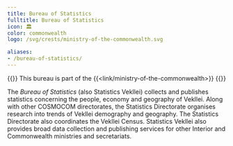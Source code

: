 ```yaml
---
title: Bureau of Statistics
fulltitle: Bureau of Statistics
icon: 🏛️
color: commonwealth
logo: /svg/crests/ministry-of-the-commonwealth.svg

aliases:
- /bureau-of-statistics/
---
```

{{<note series>}}
 This bureau is part of the {{<link/ministry-of-the-commonwealth>}}
{{</note>}}

The *Bureau of Statistics* (also Statistics Vekllei) collects and publishes statistics concerning the people, economy and geography of Vekllei. Along with other COSMOCOM directorates, the Statistics Directorate organises research into trends of Vekllei demography and geography. The Statistics Directorate also coordinates the Vekllei Census. Statistics Vekllei also provides broad data collection and publishing services for other Interior and Commonwealth ministries and secretariats.
